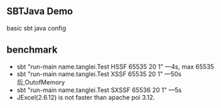 ## SBTJava Demo
basic sbt java  config
## benchmark 

- sbt "run-main name.tanglei.Test HSSF 65535 20 1" —4s, max 65535
- sbt "run-main name.tanglei.Test XSSF 65535 20 1" —50s后,OutofMemory
- sbt "run-main name.tanglei.Test SXSSF 65536 20 1" —5s 
- JExcel(2.6.12) is not faster than apache poi 3.12.
